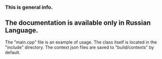 ### This is general info.
## The documentation is available only in Russian Language.

The "main.cpp" file is an example of usage. The class itself is located in the "include" directory. The context json files are saved to "build/contexts" by default. 
